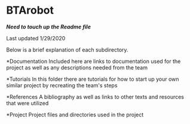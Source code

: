 # BTArobot

***Need to touch up the Readme file***

Last updated 1/29/2020

Below is a brief explanation of each subdirectory.

*Documentation
Included here are links to documentation used for the project as well as any descriptions
needed from the team

*Tutorials
In this folder there are tutorials for how to start up your own similar project by recreating the team's steps

*References
A bibliography as well as links to other texts and resources that were utilized

*Project
Project files and directories used in the project

